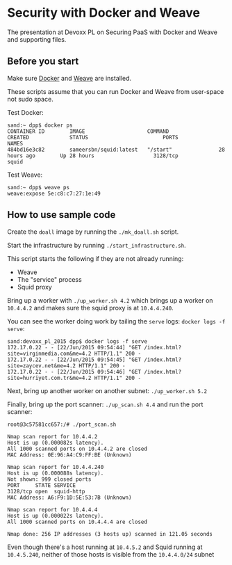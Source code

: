 # Security with Docker and Weave

The presentation at Devoxx PL on Securing PaaS with
Docker and Weave and supporting files.

## Before you start

Make sure [Docker](https://docs.docker.com/installation/mac/) and
[Weave](https://github.com/weaveworks/weave#installation) are
installed.

These scripts assume that you can run Docker and Weave from user-space
not sudo space.

Test Docker:

```
sand:~ dpp$ docker ps
CONTAINER ID        IMAGE                    COMMAND                CREATED             STATUS                        PORTS                     NAMES
484bd16e3c82        sameersbn/squid:latest   "/start"               28 hours ago        Up 28 hours                   3128/tcp                  squid
```

Test Weave:

```
sand:~ dpp$ weave ps
weave:expose 5e:c8:c7:27:1e:49
```

## How to use sample code

Create the `doall` image by running the `./mk_doall.sh` script.

Start the infrastructure by running `./start_infrastructure.sh`.

This script starts the following if they are not already running:

* Weave
* The "service" process
* Squid proxy

Bring up a worker with `./up_worker.sh 4.2` which brings up a worker
on `10.4.4.2` and makes sure the squid proxy is at `10.4.4.240`.

You can see the worker doing work by tailing the `serve` logs:
`docker logs -f serve`:

```
sand:devoxx_pl_2015 dpp$ docker logs -f serve
172.17.0.22 - - [22/Jun/2015 09:54:44] "GET /index.html?site=virginmedia.com&me=4.2 HTTP/1.1" 200 -
172.17.0.22 - - [22/Jun/2015 09:54:45] "GET /index.html?site=zaycev.net&me=4.2 HTTP/1.1" 200 -
172.17.0.22 - - [22/Jun/2015 09:54:46] "GET /index.html?site=hurriyet.com.tr&me=4.2 HTTP/1.1" 200 -
```

Next, bring up another worker on another subnet: `./up_worker.sh 5.2`

Finally, bring up the port scanner: `./up_scan.sh 4.4` and run the port scanner:

```
root@3c57581cc657:/# ./port_scan.sh

Nmap scan report for 10.4.4.2
Host is up (0.000082s latency).
All 1000 scanned ports on 10.4.4.2 are closed
MAC Address: 0E:96:A4:C9:FF:BE (Unknown)

Nmap scan report for 10.4.4.240
Host is up (0.000088s latency).
Not shown: 999 closed ports
PORT     STATE SERVICE
3128/tcp open  squid-http
MAC Address: A6:F9:1D:5E:53:7B (Unknown)

Nmap scan report for 10.4.4.4
Host is up (0.000022s latency).
All 1000 scanned ports on 10.4.4.4 are closed

Nmap done: 256 IP addresses (3 hosts up) scanned in 121.05 seconds

```

Even though there's a host running at `10.4.5.2` and Squid running at `10.4.5.240`,
neither of those hosts is visible from the `10.4.4.0/24` subnet
